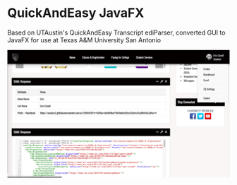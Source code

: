 # QuickAndEasy JavaFX #

Based on UTAustin's QuickAndEasy Transcript ediParser, converted GUI to JavaFX for use at Texas A&M University San Antonio

![alt text](https://github.com/EricCanull/webportal/blob/master/src/main/webapp/assets/img/webportal_screenshot.png?raw=true "Webportal Screen Shot")